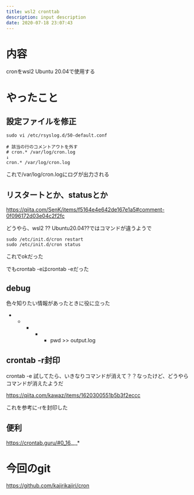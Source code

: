 ```yaml
---
title: wsl2 cronttab
description: input description
date: 2020-07-18 23:07:43
---
```


# 内容
cronをwsl2 Ubuntu 20.04で使用する

# やったこと
## 設定ファイルを修正

```
sudo vi /etc/rsyslog.d/50-default.conf
```

```
# 該当の行のコメントアウトを外す
# cron.* /var/log/cron.log
↓
cron.* /var/log/cron.log
```

これで/var/log/cron.logにログが出力される

## リスタートとか、statusとか
https://qiita.com/SenK/items/f5164e4e642de167e1a5#comment-0f096172d03e04c2f2fc

どうやら、wsl2 ?? Ubuntu20.04??ではコマンドが違うようで

```
sudo /etc/init.d/cron restart
sudo /etc/init.d/cron status
```

これでokだった

でもcrontab -eはcrontab -eだった

## debug
色々知りたい情報があったときに役に立った

* * * * * pwd >> output.log

## crontab -r封印
crontab -e 試してたら、いきなりコマンドが消えて？？なったけど、どうやらコマンドが消えたようだ

https://qiita.com/kawaz/items/1620300551b5b3f2eccc

これを参考に-rを封印した

## 便利
https://crontab.guru/#0_16_*_*_*

# 今回のgit
https://github.com/kajirikajiri/cron